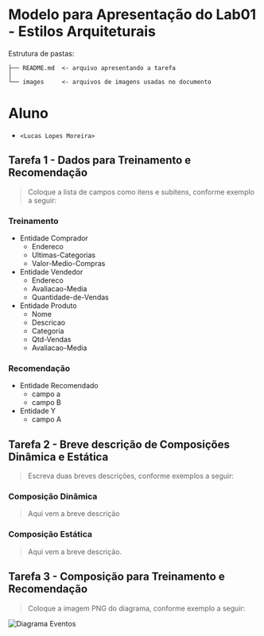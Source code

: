 # Modelo para Apresentação do Lab01 - Estilos Arquiteturais

Estrutura de pastas:

~~~
├── README.md  <- arquivo apresentando a tarefa
│
└── images     <- arquivos de imagens usadas no documento
~~~

# Aluno
* `<Lucas Lopes Moreira>`

## Tarefa 1 - Dados para Treinamento e Recomendação

> Coloque a lista de campos como itens e subitens, conforme exemplo a seguir:
>
### Treinamento
* Entidade Comprador
  * Endereco
  * Ultimas-Categorias
  * Valor-Medio-Compras
* Entidade Vendedor
  * Endereco
  * Avaliacao-Media
  * Quantidade-de-Vendas
* Entidade Produto
  * Nome
  * Descricao
  * Categoria
  * Qtd-Vendas
  * Avaliacao-Media

### Recomendação
* Entidade Recomendado
  * campo a
  * campo B
* Entidade Y
  * campo A

## Tarefa 2 - Breve descrição de Composições Dinâmica e Estática

> Escreva duas breves descrições, conforme exemplos a seguir:
>
### Composição Dinâmica
> Aqui vem a breve descrição
### Composição Estática
> Aqui vem a breve descrição.

## Tarefa 3 - Composição para Treinamento e Recomendação

> Coloque a imagem PNG do diagrama, conforme exemplo a seguir:
>
![Diagrama Eventos](images/recomendation-composition.png)
